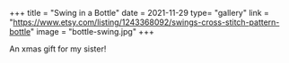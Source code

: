 +++
title = "Swing in a Bottle"
date = 2021-11-29
type= "gallery"
link = "https://www.etsy.com/listing/1243368092/swings-cross-stitch-pattern-bottle"
image = "bottle-swing.jpg"
+++

An xmas gift for my sister!